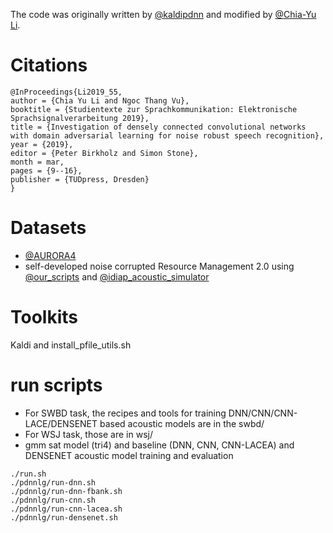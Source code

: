 The code was originally written by [@kaldipdnn](https://github.com/yajiemiao/kaldipdnn) and modified by [@Chia-Yu Li](https://github.com/chiayuli).

# Citations
```
@InProceedings{Li2019_55,
author = {Chia Yu Li and Ngoc Thang Vu},
booktitle = {Studientexte zur Sprachkommunikation: Elektronische Sprachsignalverarbeitung 2019},
title = {Investigation of densely connected convolutional networks with domain adversarial learning for noise robust speech recognition},
year = {2019},
editor = {Peter Birkholz and Simon Stone},
month = mar,
pages = {9--16},
publisher = {TUDpress, Dresden}
}
```

# Datasets
* [@AURORA4](http://aurora.hsnr.de/aurora-4.html)
* self-developed noise corrupted Resource Management 2.0 using [@our_scripts](https://github.com/chiayuli/noise-data-preparation) and [@idiap_acoustic_simulator](https://github.com/idiap/acoustic-simulator)

# Toolkits
Kaldi and install_pfile_utils.sh

# run scripts
* For SWBD task, the recipes and tools for training DNN/CNN/CNN-LACE/DENSENET based acoustic models are in the swbd/
* For WSJ task, those are in wsj/
* gmm sat model (tri4) and baseline (DNN, CNN, CNN-LACEA) and DENSENET acoustic model training and evaluation
```
./run.sh
./pdnnlg/run-dnn.sh
./pdnnlg/run-dnn-fbank.sh
./pdnnlg/run-cnn.sh
./pdnnlg/run-cnn-lacea.sh
./pdnnlg/run-densenet.sh
```
